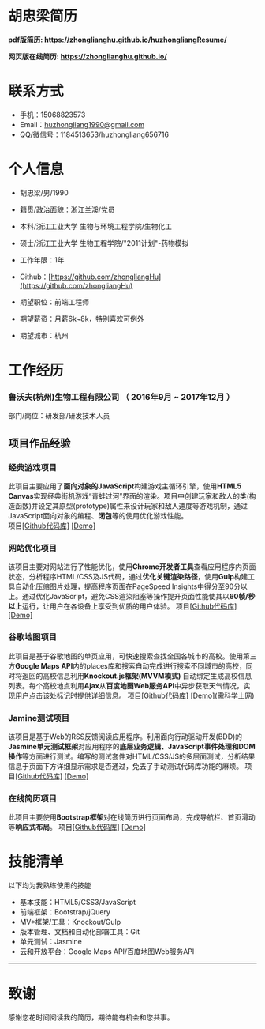 # 胡忠梁简历

**pdf版简历: https://zhonglianghu.github.io/huzhongliangResume/**

**网页版在线简历: https://zhonglianghu.github.io/**

# 联系方式

- 手机：15068823573
- Email：huzhongliang1990@gmail.com 
- QQ/微信号：1184513653/huzhongliang656716


# 个人信息

 - 胡忠梁/男/1990 
 - 籍贯/政治面貌：浙江兰溪/党员
 - 本科/浙江工业大学 生物与环境工程学院/生物化工
 - 硕士/浙江工业大学 生物工程学院/"2011计划"-药物模拟
 - 工作年限：1年
 - Github：[https://github.com/zhongliangHu](https://github.com/zhongliangHu)

 
 - 期望职位：前端工程师
 - 期望薪资：月薪6k~8k，特别喜欢可例外
 - 期望城市：杭州


# 工作经历

###  鲁沃夫(杭州)生物工程有限公司 （ 2016年9月 ~ 2017年12月 ）
 部门/岗位：研发部/研发技术人员
## 项目作品经验
### 经典游戏项目
此项目主要应用了**面向对象的JavaScript**构建游戏主循环引擎，使用**HTML5 Canvas**实现经典街机游戏“青蛙过河”界面的渲染。项目中创建玩家和敌人的类(构造函数)并设定其原型(prototype)属性来设计玩家和敌人速度等游戏机制，通过JavaScript面向对象的编程、**闭包**等的使用优化游戏性能。   
项目[\[Github代码库\]](https://github.com/zhongliangHu/Arcade-Game)    [ \[Demo\]](https://zhonglianghu.github.io/Arcade-Game/)


### 网站优化项目 
该项目主要对网站进行了性能优化，使用**Chrome开发者工具**查看应用程序内页面状态，分析程序HTML/CSS及JS代码，通过**优化关键渲染路径**，使用**Gulp**构建工具自动化压缩图片处理，提高程序页面在PageSpeed Insights中得分至90分以上。通过优化JavaScript，避免CSS渲染阻塞等操作提升页面性能使其以**60帧/秒以上**运行，让用户在各设备上享受到优质的用户体验。
项目[\[Github代码库\]](https://github.com/zhongliangHu/Website-Performance-Optimization)  [ \[Demo\]](https://zhonglianghu.github.io/Website-Performance-Optimization/)

### 谷歌地图项目
此项目是基于谷歌地图的单页应用，可快速搜索查找全国各城市的高校。使用第三方**Google Maps API**内的places库和搜索自动完成进行搜索不同城市的高校，同时将返回的高校信息利用**Knockout.js框架(MVVM模式)** 自动绑定生成高校信息列表。每个高校地点利用**Ajax**从**百度地图Web服务API**中异步获取天气情况，实现用户点击该处标记时提供详细信息。
项目[\[Github代码库\]](https://github.com/zhongliangHu/neighborhood-map-program) [\[Demo\]\(需科学上网\)](https://zhonglianghu.github.io/neighborhood-map-program/)

### Jamine测试项目 
该项目是基于Web的RSS反馈阅读应用程序。利用面向行动驱动开发(BDD)的**Jasmine单元测试框架**对应用程序的**底层业务逻辑、JavaScript事件处理和DOM操作**等方面进行测试。编写的测试套件对HTML/CSS/JS的多层面测试，分析结果信息于页面下方详细显示需求是否通过，免去了手动测试代码库功能的麻烦。
项目[\[Github代码库\]](https://github.com/zhongliangHu/Feed-Reader-Testing) [\[Demo\]](https://zhonglianghu.github.io/Feed-Reader-Testing/)

### 在线简历项目 
此项目主要使用**Bootstrap框架**对在线简历进行页面布局，完成导航栏、首页滑动等**响应式布局**。 
项目[\[Github代码库\]](https://github.com/zhongliangHu/zhongliangHu.github.io) [\[Demo\]](https://zhonglianghu.github.io/)

# 技能清单
以下均为我熟练使用的技能

- 基本技能：HTML5/CSS3/JavaScript
- 前端框架：Bootstrap/jQuery
- MV\*框架/工具：Knockout/Gulp
- 版本管理、文档和自动化部署工具：Git
- 单元测试：Jasmine
- 云和开放平台：Google Maps API/百度地图Web服务API
 
      
---      
# 致谢
感谢您花时间阅读我的简历，期待能有机会和您共事。
